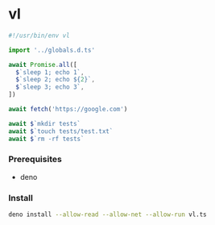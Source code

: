 # vl

```ts
#!/usr/bin/env vl

import '../globals.d.ts'

await Promise.all([
  $`sleep 1; echo 1`,
  $`sleep 2; echo ${2}`,
  $`sleep 3; echo 3`,
])

await fetch('https://google.com')

await $`mkdir tests`
await $`touch tests/test.txt`
await $`rm -rf tests`

```

### Prerequisites

- deno

### Install

```sh
deno install --allow-read --allow-net --allow-run vl.ts
```
